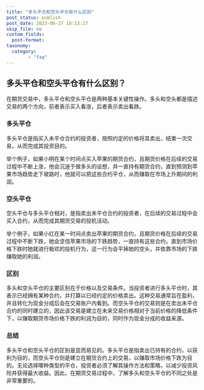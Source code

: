 ```yaml
---
title: "多头平仓和空头平仓有什么区别"
post_status: publish
post_date: 2023-06-27 18:13:17
skip_file: no
custom_fields: 
  post-format: 
taxonomy:
  category:
        - "faq"
---
```


## 多头平仓和空头平仓有什么区别？

在期货交易中，多头平仓和空头平仓是两种基本关键性操作。多头和空头都是描述交易的两个方向，前者表示买入看涨，后者表示卖出看跌。

### 多头平仓

多头平仓是指买入未平仓合约的投资者，按照约定的价格将其卖出，结束一次交易，从而完成其投资目的。

举个例子，如果小明在某个时间点买入苹果的期货合约，且期货价格在后续的交易过程中不断上涨，他会沉迷于做多头的设想，并一直持有期货合约，直到预测到苹果市场趋势走下坡路时，他就可以把这些合约平仓，从而赚取在市场上升期间的利润。

### 空头平仓

空头平仓与多头平仓相对，是指卖出未平仓合约的投资者，在后续的交易过程中会买入合约，从而完成其期货交易的投机活动。

举个例子，如果小红在某一时间点卖出苹果的期货合约，且期货价格在后续的交易过程中不断下跌，她会坚信苹果市场的下跌趋势，一直持有这些合约，直到市场价格下跌时她就进行极欢的投机行为，这一行为会平掉她的空头，并依靠市场的下跌赚取她的利润。

### 区别

多头和空头平仓的主要区别在于价格以及交易条件。当投资者进行多头平仓时，其表示已经拥有某种合约，并打算以已经约定的价格卖出。这种交易通常旨在盈利，并且转化为现金分成后会在交易账户内看到。而空头平仓的交易则是在卖出未平仓合约的同时建立的，因此该交易是建立在未来交易价格相对于当前价格的降低条件下，以赚取期货市场价格下跌的利润为目的，同时作为现金分成的收益来源。

### 总结

多头平仓和空头平仓的区别是显而易见的。多头平仓是指卖出已持有的合约，以获利为目的，而空头平仓则是建立在期货合约上的交易，以赚取市场价格下跌为目的。无论选择哪种类型的平仓，投资者必须了解其操作方法和策略，以减少投资风险并获得最大收益。因此，在期货交易过程中，了解多头和空头平仓的不同之处是非常重要的。

